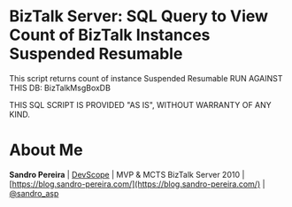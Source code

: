 # BizTalk Server: SQL Query to View Count of BizTalk Instances Suspended Resumable
This script returns count of instance Suspended Resumable
RUN AGAINST THIS DB: BizTalkMsgBoxDB                                                                                       

THIS SQL SCRIPT IS PROVIDED "AS IS", WITHOUT WARRANTY OF ANY KIND.

# About Me
**Sandro Pereira** | [DevScope](http://www.devscope.net/) | MVP & MCTS BizTalk Server 2010 | [https://blog.sandro-pereira.com/](https://blog.sandro-pereira.com/) | [@sandro_asp](https://twitter.com/sandro_asp)
